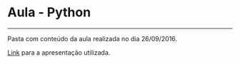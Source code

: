 # Aula - Python
-------

Pasta com conteúdo da aula realizada no dia 26/09/2016.

[Link](https://docs.google.com/presentation/d/1_6a43ToTfbMER50d75uumRxJf9txVubu8LIyroAYbqI/edit?usp=sharing) para a apresentação utilizada.